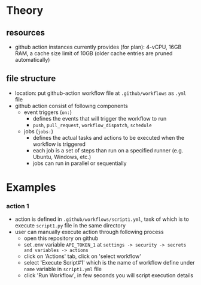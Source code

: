 # Theory

## resources

- github action instances currently provides (for plan): 4-vCPU, 16GB RAM, a cache size limit of 10GB (older cache entries are
  pruned automatically)

## file structure

- location: put github-action workflow file at `.github/workflows` as `.yml` file
- github action consist of followng components
  - event triggers (`on:`)
    - defines the events that will trigger the workflow to run
    - `push`, `pull_request`, `workflow_dispatch`, `schedule`
  - jobs (`jobs:`)
    - defines the actual tasks and actions to be executed when the workflow is triggered
    - each job is a set of steps than run on a specified runner (e.g. Ubuntu, Windows, etc.)
    - jobs can run in parallel or sequentially

# Examples

### action 1

- action is defined in `.github/workflows/script1.yml`, task of which is to execute `script1.py` file in the same directory
- user can manually execute action through following process
  - open this repository on github
  - set .env variable `API_TOKEN_1` at `settings -> security -> secrets and variables -> actions`
  - click on 'Actions' tab, click on 'select workflow'
  - select 'Execute Script#1' which is the name of workflow define under `name` variable in `script1.yml` file
  - click 'Run Workflow', in few seconds you will script execution details
